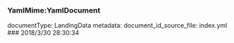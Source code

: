 ### YamlMime:YamlDocument
documentType: LandingData
metadata:
    document_id_source_file: index.yml
    ### 2018/3/30 28:30:34
